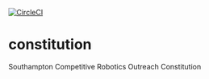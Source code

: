 [![CircleCI](https://circleci.com/gh/s-r-o/constitution/tree/master.svg?style=svg)](https://circleci.com/gh/s-r-o/constitution/tree/master)

# constitution
Southampton Competitive Robotics Outreach Constitution
